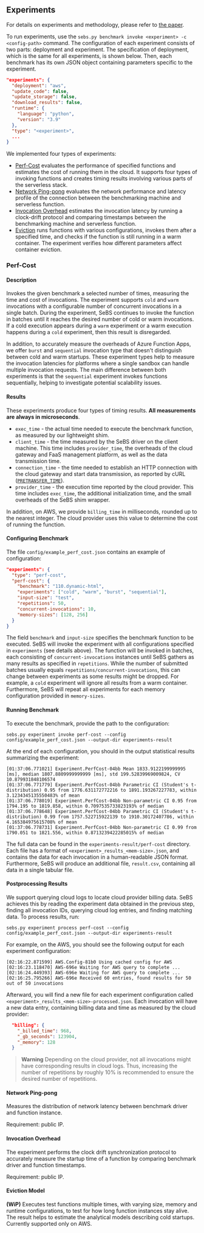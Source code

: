 
## Experiments

For details on experiments and methodology, please refer to [the paper](../README.md#publication).

To run experiments, use the `sebs.py benchmark invoke <experiment> -c <config-path>` command.
The configuration of each experiment consists of two parts: deployment and experiment.
The specification of deployment, which is the same for all experiments, is shown below.
Then, each benchmark has its own JSON object containing parameters specific to the experiment.

```json
"experiments": {
  "deployment": "aws",
  "update_code": false,
  "update_storage": false,
  "download_results": false,
  "runtime": {
    "language": "python",
    "version": "3.9"
  },
  "type": "<experiment>",
  ...
}
```

We implemented four types of experiments:
* [Perf-Cost](#perf-cost) evaluates the performance of specified functions and estimates the cost of running them in the cloud. It supports four types of invoking functions and creates timing results involving various parts of the serverless stack.
* [Network Ping-pong](#network-ping-pong) evaluates the network performance and latency profile of the connection between the benchmarking machine and serverless function.
* [Invocation Overhead](#invocation-overhead) estimates the invocation latency by running a clock-drift protocol and comparing timestamps between the benchmarking machine and serverless function.
* [Eviction](#eviction-model) runs functions with various configurations, invokes them after a specified time, and checks if the function is still running in a warm container. The experiment verifies how different parameters affect container eviction.

### Perf-Cost

#### Description

Invokes the given benchmark a selected number of times, measuring the time and cost of invocations.
The experiment supports `cold` and `warm` invocations with a configurable number of concurrent invocations in a single batch.
During the experiment, SeBS continues to invoke the function in batches until it reaches the desired number of cold or warm invocations.
If a cold execution appears during a `warm` experiment or a warm execution happens during a `cold` experiment, then this result is disregarded.

In addition, to accurately measure the overheads of Azure Function Apps, we offer `burst` and `sequential` invocation type that doesn't distinguish
between cold and warm startups. These experiment types help to measure the invocation latencies for platforms where a single sandbox can handle multiple invocation requests. The main difference between both experiments is that the `sequential` experiment invokes functions sequentially, helping to investigate potential scalability issues.

#### Results

These experiments produce four types of timing results. **All measurements are always in microseconds**.
* `exec_time` - the actual time needed to execute the benchmark function, as measured by our lightweight shim.
* `client_time` - the time measured by the SeBS driver on the client machine. This time includes `provider_time`, the overheads of the cloud gateway and FaaS management platform, as well as the data transmission time.
* `connection_time` - the time needed to establish an HTTP connection with the cloud gateway and start data transmission, as reported by cURL ([`PRETRANSFER_TIME`](https://curl.se/libcurl/c/CURLINFO_PRETRANSFER_TIME.html)).
* `provider_time` - the execution time reported by the cloud provider. This time includes `exec_time`, the additional initialization time, and the small overheads of the SeBS shim wrapper.

In addition, on AWS, we provide `billing_time` in milliseconds, rounded up to the nearest integer.
The cloud provider uses this value to determine the cost of running the function.

#### Configuring Benchmark

The file `config/example_perf_cost.json` contains an example of configuration:

```json
"experiments": {
  "type": "perf-cost",
  "perf-cost": {
    "benchmark": "110.dynamic-html",
    "experiments": ["cold", "warm", "burst", "sequential"],
    "input-size": "test",
    "repetitions": 50,
    "concurrent-invocations": 10,
    "memory-sizes": [128, 256]
  }
}
```

The field `benchmark` and `input-size` specifies the benchmark function to be executed. SeBS will invoke the experiment with all configurations specified in `experiments` (see details above). The function will be invoked in batches, each consisting of `concurrent-invocations` instances until SeBS gathers as many results as specified in `repetitions`. While the number of submitted batches usually equals `repetitions/concurrent-invocations`, this can change between experiments as some results might be dropped. For example, a `cold` experiment will ignore all results from a warm container. Furthermore, SeBS will repeat all experiments for each memory configuration provided in `memory-sizes`.

#### Running Benchmark

To execute the benchmark, provide the path to the configuration:

```
sebs.py experiment invoke perf-cost --config config/example_perf_cost.json --output-dir experiments-result
```

At the end of each configuration, you should in the output statistical results summarizing the experiment:

```
[01:37:06.771021] Experiment.PerfCost-04bb Mean 1833.9122199999995 [ms], median 1807.8809999999999 [ms], std 199.52839969009824, CV 10.879931848106574
[01:37:06.771779] Experiment.PerfCost-04bb Parametric CI (Student's t-distribution) 0.95 from 1776.631172772216 to 1891.193267227783, within 3.1234345135550483% of mean
[01:37:06.778019] Experiment.PerfCost-04bb Non-parametric CI 0.95 from 1794.195 to 1819.858, within 0.7097535733823193% of median
[01:37:06.778648] Experiment.PerfCost-04bb Parametric CI (Student's t-distribution) 0.99 from 1757.522715922139 to 1910.30172407786, within 4.165384975615708% of mean
[01:37:06.778731] Experiment.PerfCost-04bb Non-parametric CI 0.99 from 1790.051 to 1821.556, within 0.8713239422285015% of median
```

The full data can be found in the `experiments-result/perf-cost` directory. Each file has a format of `<experiment>_results_<mem-size>.json`, and contains the data for each invocation in a human-readable JSON format. Furthermore, SeBS will produce an additional file, `result.csv`, containing all data in a single tabular file.

#### Postprocessing Results

We support querying cloud logs to locate cloud provider billing data. SeBS achieves this by reading the experiment data obtained in the previous step, finding all invocation IDs, querying cloud log entries, and finding matching data. To process results, run:

```
sebs.py experiment process perf-cost --config config/example_perf_cost.json --output-dir experiments-result
```

For example, on the AWS, you should see the following output for each experiment configuration:

```
[02:16:22.871599] AWS.Config-81b0 Using cached config for AWS
[02:16:23.118470] AWS-696e Waiting for AWS query to complete ...
[02:16:24.449393] AWS-696e Waiting for AWS query to complete ...
[02:16:25.795266] AWS-696e Received 60 entries, found results for 50 out of 50 invocations
```

Afterward, you will find a new file for each experiment configuration called `<experiment>_results_<mem-size>-processed.json`. Each invocation will have a new data entry, containing billing data and time as measured by the cloud provider:

```json
  "billing": {
    "_billed_time": 968,
    "_gb_seconds": 123904,
    "_memory": 128
  }
```

> **Warning**
> Depending on the cloud provider, not all invocations might have corresponding results in cloud logs. Thus, increasing the number of repetitions by roughly 10% is recommended to ensure the desired number of repetitions.

#### Network Ping-pong

Measures the distribution of network latency between benchmark driver and function instance.

Requirement: public IP.

#### Invocation Overhead

The experiment performs the clock drift synchronization protocol to accurately measure the startup time of a function by comparing
benchmark driver and function timestamps.

Requirement: public IP.

#### Eviction Model

**(WiP)** Executes test functions multiple times, with varying size, memory and runtime configurations, to test for how long function instances stay alive.
The result helps to estimate the analytical models describing cold startups.
Currently supported only on AWS.

